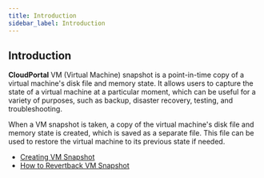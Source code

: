 ```yaml
---
title: Introduction
sidebar_label: Introduction
---
```


## Introduction

**CloudPortal** VM (Virtual Machine) snapshot is a point-in-time copy of a virtual machine's disk file and memory state. It allows users to capture the state of a virtual machine at a particular moment, which can be useful for a variety of purposes, such as backup, disaster recovery, testing, and troubleshooting.

When a VM snapshot is taken, a copy of the virtual machine's disk file and memory state is created, which is saved as a separate file. This file can be used to restore the virtual machine to its previous state if needed.

- [Creating VM Snapshot](./creating-a-vm-snapshot#creating-vm-snapshot-in-CloudPortal-cmp) 
- [How to Revertback VM Snapshot](./how-to-revertback-vmsnapshot#how-to-revertback-vm-snapshot-in-CloudPortal-cmp)




